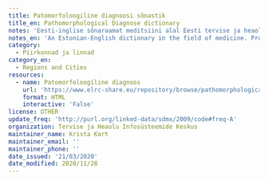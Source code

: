 ```yaml
---
title: Patomorfoloogiline diagnoosi sõnastik
title_en: Pathomorphological Diagnose dictionary
notes: 'Eesti-inglise sõnaraamat meditsiini alal Eesti tervise ja heaolu infosüsteemide keskuse poolt.'
notes_en: 'An Estonian-English dictionary in the field of medicine. Provided by the Estonian Health and Welfare Information Systems Centre.'
category:
  - Piirkonnad ja linnad
category_en:
  - Regions and Cities
resources:
  - name: Patomorfoloogiline diagnoos
    url: 'https://www.elrc-share.eu/repository/browse/pathomorphological-diagnose-processed/f3a13688ca5011e9913100155d026706bb00ee7bfe204c10acc17afa4b0217fe/'
    format: HTML
    interactive: 'False'
license: OTHER
update_freq: 'http://purl.org/linked-data/sdmx/2009/code#freq-A'
organization: Tervise ja Heaolu Infosüsteemide Keskus
maintainer_name: Krista Kart
maintainer_email: ''
maintainer_phone: ''
date_issued: '21/03/2020'
date_modified: 2020/11/28
---
```

